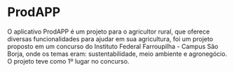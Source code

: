 # ProdAPP

O aplicativo ProdAPP é um projeto para o agricultor rural, que oferece diversas funcionalidades para ajudar em sua agricultura, foi um projeto proposto em um concurso do Instituto Federal Farroupilha - Campus São Borja, onde os temas eram: sustentabilidade, meio ambiente e agronegócio.
O projeto teve como 1º lugar no concurso.
